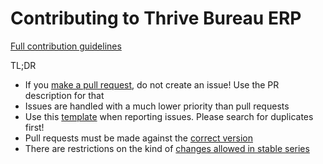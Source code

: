 Contributing to Thrive Bureau ERP
====================

[Full contribution guidelines](https://github.com/thrive/thrive/wiki/Contributing)

TL;DR

* If you [make a pull request](https://github.com/thrive/thrive/wiki/Contributing#making-pull-requests),
  do not create an issue! Use the PR description for that
* Issues are handled with a much lower priority than pull requests
* Use this [template](https://github.com/thrive/thrive/wiki/Contributing#reporting-issues)
  when reporting issues. Please search for duplicates first!
* Pull requests must be made against the [correct version](https://github.com/thrive/thrive/wiki/Contributing#against-which-version-should-i-submit-a-patch)
* There are restrictions on the kind of [changes allowed in stable series](https://github.com/thrive/thrive/wiki/Contributing#what-does-stable-mean)
